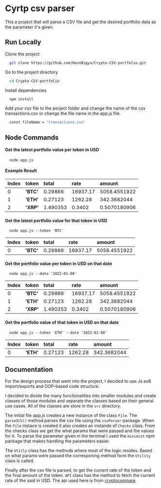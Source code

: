 
# Cyrtp csv parser

This a project that will parse a CSV file and get the desired portfolio data as the parameter it's given.






## Run Locally

Clone the project

```bash
  git clone https://github.com/HazeBigya/Crypto-CSV-portfolio.git
```

Go to the project directory

```bash
  cd Crypto-CSV-portfolio
```

Install dependencies

```bash
  npm install
```

Add your csv file to the porject folder and change the name of the csv transactions.csv or change the file name in the app.js file.

```bash
  const fileName = 'transactions.csv'
```
## Node Commands

#### Get the latest portfolio value per token in USD

```http
  node app.js
```
#### Example Result

| Index | token     | total      | rate      | amount      |
| :-------- | :------- | :------- | :------- | :------- |
| 0 | **'BTC'** | 0.29866 | 16937.17 | 5058.4551922 |
| 1 | **'ETH'** | 0.27123 | 1262.28 | 342.3682044 |
| 2 | **'XRP'** | 1.490353 | 0.3402 | 0.5070180906 |

#### Get the latest portfolio value for that token in USD

```http
  node app.js --token 'BTC'
```

| Index | token     | total      | rate      | amount      |
| :-------- | :------- | :------- | :------- | :------- |
| 0 | **'BTC'** | 0.29866 | 16937.17 | 5058.4551922 |

#### Get the portfolio value per token in USD on that date

```http
  node app.js --date '2022-01-08'
```

| Index | token     | total      | rate      | amount      |
| :-------- | :------- | :------- | :------- | :------- |
| 0 | **'BTC'** | 0.29866 | 16937.17 | 5058.4551922 |
| 1 | **'ETH'** | 0.27123 | 1262.28 | 342.3682044 |
| 2 | **'XRP'** | 1.490353 | 0.3402 | 0.5070180906 |

#### Get the portfolio value of that token in USD on that date

```http
  node app.js --token 'ETH' --date '2022-01-08'
```

| Index | token     | total      | rate      | amount      |
| :-------- | :------- | :------- | :------- | :------- |
| 0 | **'ETH'** | 0.27123 | 1262.28 | 342.3682044 |





## Documentation

For the design process that went into the project, I decided to use Js es6 import/exports and OOP-based code structure.

I decided to divide the many functionalities into smaller modules and create classes of those modules and separate the classes based on their general use cases.
All of the classes are store in the ```src``` directory.

The initial file *app.js* creates a new instance of the class ``` File ```. The ```parseSCV()``` method parses the csv file using the ```csvParser``` package.
When the ```File``` instace is created it also creates an instande of ```Checks``` class. From the checks class we get the what params that were passed and the values for it. To parse the parameter given in the terminal I used the ```minimist``` npm package that makes handling the parameters easier. 

The ```Utitly``` class has the methods where most of the logic resides. Based on what params were passed the corresponing method form the ```Utility``` class is called.

Finally after the csv file is parsed, to get the current rate of the token and the final amount of the token. ```API``` class has the method to fetch the current rate of the said in USD. The api used here is from [cryptocompare](https://min-api.cryptocompare.com/).



